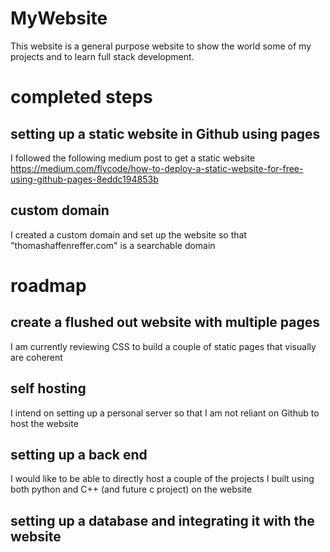 # MyWebsite
This website is a general purpose website to show the world some of my projects and to learn full stack development. 


# completed steps
## setting up a static website in Github using pages 
I followed the following medium post to get a static website https://medium.com/flycode/how-to-deploy-a-static-website-for-free-using-github-pages-8eddc194853b

## custom domain 
I created a custom domain and set up the website so that "thomashaffenreffer.com" is a searchable domain

# roadmap 
## create a flushed out website with multiple pages
I am currently reviewing CSS to build a couple of static pages that visually are coherent 


## self hosting
I intend on setting up a personal server so that I am not reliant on Github to host the website 

## setting up a back end
I would like to be able to directly host a couple of the projects I built using both python and C++ (and future c project) on the website

## setting up a database and integrating it with the website

